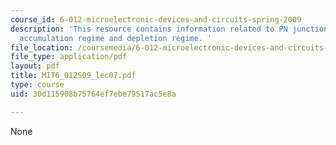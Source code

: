 ```yaml
---
course_id: 6-012-microelectronic-devices-and-circuits-spring-2009
description: 'This resource contains information related to PN junction and MOS electrostatics,
  accumulation regime and depletion regime. '
file_location: /coursemedia/6-012-microelectronic-devices-and-circuits-spring-2009/30d115908b75764ef7ebe79517ac5e8a_MIT6_012S09_lec07.pdf
file_type: application/pdf
layout: pdf
title: MIT6_012S09_lec07.pdf
type: course
uid: 30d115908b75764ef7ebe79517ac5e8a

---
```

None